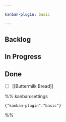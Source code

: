 ```yaml
---

kanban-plugin: basic

---
```


## Backlog



## In Progress



## Done

- [ ] [[Buttermilk Bread]]




%% kanban:settings
```
{"kanban-plugin":"basic"}
```
%%